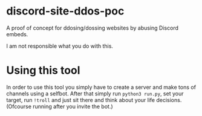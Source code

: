 # discord-site-ddos-poc
A proof of concept for ddosing/dossing websites by abusing Discord embeds.

I am not responsible what you do with this.

# Using this tool
In order to use this tool you simply have to create a server and make tons of channels using a selfbot. After that simply run `python3 run.py`, set your target, run `!troll` and just sit there and think about your life decisions. (Ofcourse running after you invite the bot.)
